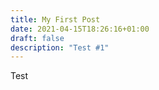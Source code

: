 ```yaml
---
title: My First Post
date: 2021-04-15T18:26:16+01:00
draft: false
description: "Test #1"
---
```

Test